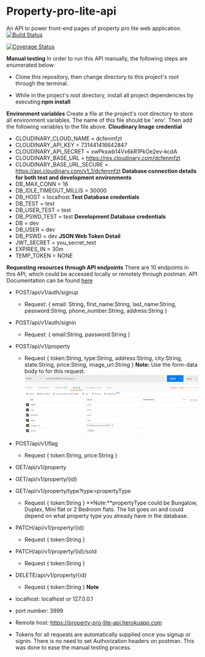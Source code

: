# Property-pro-lite-api
An API to power front-end pages of property pro lite web application.
[![Build Status](https://travis-ci.org/richardekong007/Property-pro-lite-api.svg?branch=develop)](https://travis-ci.org/richardekong007/Property-pro-lite-api)

[![Coverage Status](https://coveralls.io/repos/github/richardekong007/Property-pro-lite-api/badge.svg?branch=develop)](https://coveralls.io/github/richardekong007/Property-pro-lite-api?branch=develop)

**Manual testing**
In order to run this API manually, the following steps are enumerated below:

- Clone this repository, then change directory to this project's root through the terminal. 

- While in the project's root directory, install all project dependencies by executing:**npm install**

**Environment variables**
Create a file at the project's root directory to store all environment variables. The name of this file should be '.env'. Then add the following variables to the file above.
**Cloudinary Image credential**
- CLOUDINARY_CLOUD_NAME = dcfenmfzt
- CLOUDINARY_API_KEY = 731441416642847
- CLOUDINARY_API_SECRET = xwPkswb14Vx6kR1PkOe2ev-kcdA
- CLOUDINARY_BASE_URL = https://res.cloudinary.com/dcfenmfzt
- CLOUDINARY_BASE_URL_SECURE = 	https://api.cloudinary.com/v1_1/dcfenmfzt
**Database connection details for both test and development environments**
- DB_MAX_CONN = 16
- DB_IDLE_TIMEOUT_MILLIS = 30000
- DB_HOST = localhost
**Test Database credentials**
- DB_TEST = test
- DB_USER_TEST = test
- DB_PSWD_TEST = test
**Development Database credentials**
- DB = dev
- DB_USER = dev
- DB_PSWD = dev
**JSON Web Token Detail**
- JWT_SECRET = you_secret_text
- EXPIRES_IN = 30m
- TEMP_TOKEN = NONE


**Requesting resources through API endpoints**
There are 10 endpoints in this API, which could be accessed locally or remotely through postman.
API Documentation can be found [here](https://property-pro-lite-api.herokuapp.com/docs.html)
- POST/api/v1/auth/signup
    - Request: 
    { 
        email: String,
        first_name:String,
        last_name:String,
        password:String,
        phone_number:String,
        address:String
    }

- POST/api/v1/auth/signin
    - Request:
    {
        email:String,
        password:String
    }

- POST/api/v1/property
    - Request
    {
        token:String,
        type:String,
        address:String, 
        city:String, 
        state:String,
        price:String, 
        image_url:String
    }
    **Note:** Use the form-data body to for this request.
    ![Post Property Ads](/uploads/property_req.png?raw=true "Posting Property Ads on Postman")

- POST/api/v1/flag
    - Request
    {
        token:String, 
        price:String
    }

- GET/api/v1/property
- GET/api/v1/property/{id}
- GET/api/v1/property/type?type=propertyType
    - Request
    {
        token:String
    }
    **Note:**propertyType could be Bungalow, Duplex, Mini flat or 2 Bedroom flats. The list goes on and could depend on what property type you already have in the database.

- PATCH/api/v1/property/{id}
    - Request
        {
            token:String
        }
- PATCH/api/v1/property/{id}/sold
    - Request
        {
            token:String
        }
- DELETE/api/v1/property/{id}
    - Request
        {
            token:String
        }
**Note**
- localhost: localhost or 127.0.0.1
- port number: 3999
- Remote host: https://property-pro-lite-api.herokuapp.com
- Tokens for all requests are automatically supplied once you signup or signin. There is no need to set Authorization headers on postman. This was done to ease the manual testing process.




